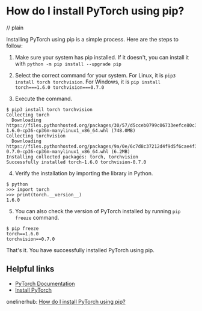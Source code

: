 # How do I install PyTorch using pip?
// plain

Installing PyTorch using pip is a simple process. Here are the steps to follow:

1. Make sure your system has pip installed. If it doesn't, you can install it with `python -m pip install --upgrade pip`

2. Select the correct command for your system. For Linux, it is `pip3 install torch torchvision`. For Windows, it is `pip install torch===1.6.0 torchvision===0.7.0`

3. Execute the command.

```
$ pip3 install torch torchvision
Collecting torch
  Downloading https://files.pythonhosted.org/packages/30/57/d5cceb0799c06733eefce80c395459f28970ebb9e896846ce96ab579a3f1/torch-1.6.0-cp36-cp36m-manylinux1_x86_64.whl (748.0MB)
Collecting torchvision
  Downloading https://files.pythonhosted.org/packages/9a/0e/6c7d8c37212d4f9d5f6cae4f3b7b8fc5d6b7f2b89b2b3b4b46e5f7d8a8e2/torchvision-0.7.0-cp36-cp36m-manylinux1_x86_64.whl (6.2MB)
Installing collected packages: torch, torchvision
Successfully installed torch-1.6.0 torchvision-0.7.0
```

4. Verify the installation by importing the library in Python.

```
$ python
>>> import torch
>>> print(torch.__version__)
1.6.0
```

5. You can also check the version of PyTorch installed by running `pip freeze` command.

```
$ pip freeze
torch==1.6.0
torchvision==0.7.0
```

That's it. You have successfully installed PyTorch using pip.

## Helpful links
- [PyTorch Documentation](https://pytorch.org/docs/stable/index.html)
- [Install PyTorch](https://pytorch.org/get-started/locally/)

onelinerhub: [How do I install PyTorch using pip?](https://onelinerhub.com/python-pytorch/how-do-i-install-pytorch-using-pip)
